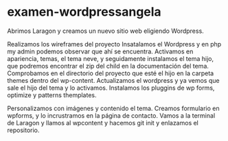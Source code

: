 # examen-wordpressangela
Abrimos Laragon y creamos un nuevo sitio web eligiendo Wordpress.

Realizamos los wireframes del proyecto
Insatalamos el Wordpress y en php my admin podemos observar que ahí se encuentra.
Activamos en apariencia, temas, el tema neve, y seguidamente instalamos el tema hijo, que podremos encontrar el zip del child en la documentación del tema.
Comprobamos en el directorio del proyecto que esté el hijo en la carpeta themes dentro del wp-content.
Actualizamos el wordpress y ya vemos que sale el hijo del tema y lo activamos.
Instalamos los pluggins de wp forms, optimize y patterns themplates.

Personalizamos con imágenes y contenido el tema.
Creamos formulario en wpforms, y lo incrustramos en la página de contacto.
Vamos a la terminal de Laragon y llamos al wpcontent y hacemos git init y enlazamos el repositorio.


